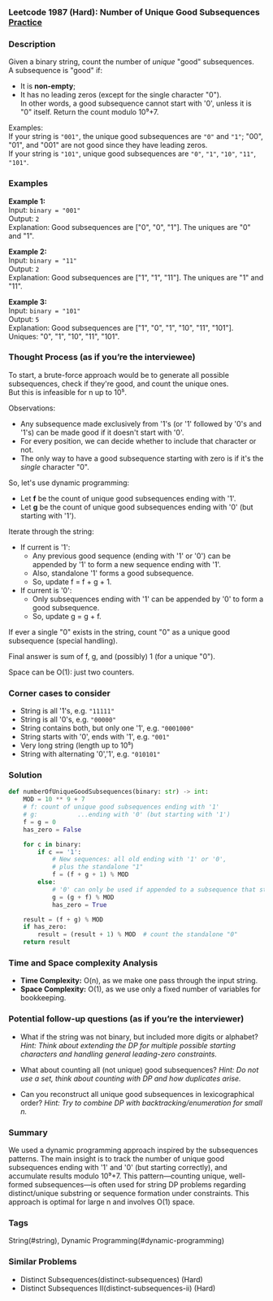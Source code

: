 ### Leetcode 1987 (Hard): Number of Unique Good Subsequences [Practice](https://leetcode.com/problems/number-of-unique-good-subsequences)

### Description  
Given a binary string, count the number of *unique* "good" subsequences.  
A subsequence is "good" if:
- It is **non-empty**;
- It has no leading zeros (except for the single character "0").  
In other words, a good subsequence cannot start with '0', unless it is "0" itself.
Return the count modulo 10⁹+7.

Examples:  
If your string is `"001"`, the unique good subsequences are `"0"` and `"1"`; "00", "01", and "001" are not good since they have leading zeros.  
If your string is `"101"`, unique good subsequences are `"0"`, `"1"`, `"10"`, `"11"`, `"101"`.

### Examples  

**Example 1:**  
Input: `binary = "001"`  
Output: `2`  
Explanation: Good subsequences are ["0", "0", "1"]. The uniques are "0" and "1".

**Example 2:**  
Input: `binary = "11"`  
Output: `2`  
Explanation: Good subsequences are ["1", "1", "11"]. The uniques are "1" and "11".

**Example 3:**  
Input: `binary = "101"`  
Output: `5`  
Explanation: Good subsequences are ["1", "0", "1", "10", "11", "101"].  
Uniques: "0", "1", "10", "11", "101".

### Thought Process (as if you’re the interviewee)  

To start, a brute-force approach would be to generate all possible subsequences, check if they're good, and count the unique ones.  
But this is infeasible for n up to 10⁵.

Observations:
- Any subsequence made exclusively from '1's (or '1' followed by '0's and '1's) can be made good if it doesn't start with '0'.
- For every position, we can decide whether to include that character or not.
- The only way to have a good subsequence starting with zero is if it's the *single* character "0".

So, let's use dynamic programming:
- Let **f** be the count of unique good subsequences ending with '1'.
- Let **g** be the count of unique good subsequences ending with '0' (but starting with '1').

Iterate through the string:
- If current is '1':
    - Any previous good sequence (ending with '1' or '0') can be appended by '1' to form a new sequence ending with '1'.
    - Also, standalone '1' forms a good subsequence.
    - So, update f = f + g + 1.
- If current is '0':
    - Only subsequences ending with '1' can be appended by '0' to form a good subsequence.
    - So, update g = g + f.

If ever a single "0" exists in the string, count "0" as a unique good subsequence (special handling).

Final answer is sum of f, g, and (possibly) 1 (for a unique "0").

Space can be O(1): just two counters.

### Corner cases to consider  
- String is all '1's, e.g. `"11111"`
- String is all '0's, e.g. `"00000"`
- String contains both, but only one '1', e.g. `"0001000"`
- String starts with '0', ends with '1', e.g. `"001"`
- Very long string (length up to 10⁵)
- String with alternating '0','1', e.g. `"010101"`

### Solution

```python
def numberOfUniqueGoodSubsequences(binary: str) -> int:
    MOD = 10 ** 9 + 7
    # f: count of unique good subsequences ending with '1'
    # g:           ...ending with '0' (but starting with '1')
    f = g = 0
    has_zero = False

    for c in binary:
        if c == '1':
            # New sequences: all old ending with '1' or '0',
            # plus the standalone "1"
            f = (f + g + 1) % MOD
        else:
            # '0' can only be used if appended to a subsequence that started with '1'
            g = (g + f) % MOD
            has_zero = True

    result = (f + g) % MOD
    if has_zero:
        result = (result + 1) % MOD  # count the standalone "0"
    return result
```

### Time and Space complexity Analysis  

- **Time Complexity:** O(n), as we make one pass through the input string.
- **Space Complexity:** O(1), as we use only a fixed number of variables for bookkeeping.

### Potential follow-up questions (as if you’re the interviewer)  

- What if the string was not binary, but included more digits or alphabet?
  *Hint: Think about extending the DP for multiple possible starting characters and handling general leading-zero constraints.*

- What about counting all (not unique) good subsequences?
  *Hint: Do not use a set, think about counting with DP and how duplicates arise.*

- Can you reconstruct all unique good subsequences in lexicographical order?
  *Hint: Try to combine DP with backtracking/enumeration for small n.*

### Summary

We used a dynamic programming approach inspired by the subsequences patterns. The main insight is to track the number of unique good subsequences ending with '1' and '0' (but starting correctly), and accumulate results modulo 10⁹+7. This pattern—counting unique, well-formed subsequences—is often used for string DP problems regarding distinct/unique substring or sequence formation under constraints. This approach is optimal for large n and involves O(1) space.

### Tags
String(#string), Dynamic Programming(#dynamic-programming)

### Similar Problems
- Distinct Subsequences(distinct-subsequences) (Hard)
- Distinct Subsequences II(distinct-subsequences-ii) (Hard)